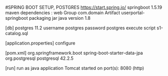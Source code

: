 #SPRING BOOT SETUP, POSTGRES
https://start.spring.io/
springboot 1.5.19
maven
dependencies : web
Group com.domain
Artifact userportal-springboot
packaging jar
java version 1.8

[db]
postgres 11.2
username postgres
password postgres
execute script s1-catalog.sql

[application.properties]
configure

[pom.xml]
		<dependency>
			<groupId>org.springframework.boot</groupId>
			<artifactId>spring-boot-starter-data-jpa</artifactId>
		</dependency>
		<dependency>
			<groupId>org.postgresql</groupId>
			<artifactId>postgresql</artifactId>
			<version>42.2.5</version>
		</dependency>
		
[run]
run as java application
Tomcat started on port(s): 8080 (http)	
